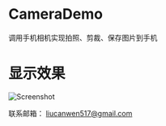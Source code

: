 CameraDemo
==========

调用手机相机实现拍照、剪裁、保存图片到手机

显示效果
==========
![Screenshot](https://github.com/kk-java/CameraDemo/raw/master/screenshot.png)


联系邮箱：
liucanwen517@gmail.com
